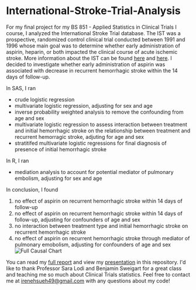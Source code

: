 # International-Stroke-Trial-Analysis
For my final project for my BS 851 - Applied Statistics in Clinical Trials I course, I analyzed the International Stroke Trial database. The IST was a prospective, randomized control clinical trial conducted between 1991 and 1996 whose main goal was to determine whether early administration of aspirin, heparin, or both impacted the clinical course of acute ischemic stroke. More information about the IST can be found [here](https://github.com/irenehsueh49/International-Stroke-Trial-Analysis/blob/main/IST%20Information/International%20Stroke%20Trial%20Information.pdf) and [here](https://github.com/irenehsueh49/International-Stroke-Trial-Analysis/blob/main/IST%20Information/International%20Stroke%20Trial%20Database%20Information.pdf). I decided to investigate whether early administration of aspirin was associated with decrease in recurrent hemorrhagic stroke within the 14 days of follow-up.  

In SAS, I ran 
- crude logistic regression 
- multivariate logistic regression, adjusting for sex and age
- inverse probability weighted analysis to remove the confounding from age and sex
- multivariate logistic regression to assess interaction between treatment and initial hemorrhagic stroke on the relationship between treatment and recurrent hemorragic stroke, adjuting for age and sex
- stratitifed multivariate logistic regressions for final diagnosis of presence of initial hemorrhagic stroke 

In R, I ran
- mediation analysis to account for potential mediator of pulmonary embolism, adjusting for sex and age 

In conclusion, I found 
1) no effect of aspirin on recurrent hemorrhagic stroke within 14 days of follow-up
2) no effect of aspirin on recurrent hemorrhagic stroke within 14 days of follow-up, adjusting for confounders of age and sex
3) no interaction between treatment type and initial hemorrhagic stroke on recurrent hemorrhagic stroke
4) no effect of aspirin on recurrent hemorrhagic stroke through mediator of pulmonary emobolism, adjusting for confounders of age and sex
![Full Causal Chart](https://user-images.githubusercontent.com/74632124/153634405-a59c87cd-d8e2-4be4-a534-70142e952581.png)

You can read my [full report](https://github.com/irenehsueh49/International-Stroke-Trial-Analysis/blob/main/Irene%20Hsueh's%20IST%20Analysis.pdf) and view my [presentation](https://github.com/irenehsueh49/International-Stroke-Trial-Analysis/blob/main/Irene%20Hsueh's%20IST%20Analysis%20Presentation.pdf) in this repository. I'd like to thank Professor Sara Lodi and Benjamin Sweigart for a great class and teaching me so much about Clinical Trials statistics. 
Feel free to contact me at irenehsueh49@gmail.com with any questions about my code!
